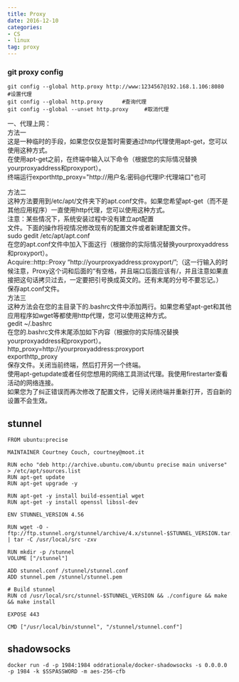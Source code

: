 ```yaml
---
title: Proxy
date: 2016-12-10 
categories: 
- CS
- linux
tag: proxy 
---
```



### git proxy config  
```
git config --global http.proxy http://www:1234567@192.168.1.106:8080    #设置代理
git config --global http.proxy      #查询代理
git config --global --unset http.proxy     #取消代理
```

一、代理上网：  
方法一    
这是一种临时的手段，如果您仅仅是暂时需要通过http代理使用apt-get，您可以使用这种方式。  
在使用apt-get之前，在终端中输入以下命令（根据您的实际情况替换yourproxyaddress和proxyport）。  
终端运行exporthttp_proxy="http://用户名:密码@代理IP:代理端口"也可  
<!--more-->
   
方法二   
这种方法要用到/etc/apt/文件夹下的apt.conf文件。如果您希望apt-get（而不是其他应用程序）一直使用http代理，您可以使用这种方式。   
注意：某些情况下，系统安装过程中没有建立apt配置   
文件。下面的操作将视情况修改现有的配置文件或者新建配置文件。  
sudo gedit /etc/apt/apt.conf   
在您的apt.conf文件中加入下面这行（根据你的实际情况替换yourproxyaddress和proxyport）。   
Acquire::http::Proxy “http://yourproxyaddress:proxyport/”;（这一行输入的时候注意，Proxy这个词和后面的“有空格，并且端口后面应该有/，并且注意如果直接把这句话拷贝过去，一定要把引号换成英文的。还有末尾的分号不要忘记。）   
保存apt.conf文件。  
方法三   
这种方法会在您的主目录下的.bashrc文件中添加两行。如果您希望apt-get和其他应用程序如wget等都使用http代理，您可以使用这种方式。   
gedit ~/.bashrc    
在您的.bashrc文件末尾添加如下内容（根据你的实际情况替换yourproxyaddress和proxyport）。   
http_proxy=http://yourproxyaddress:proxyport   
exporthttp_proxy   
保存文件。关闭当前终端，然后打开另一个终端。   
使用apt-getupdate或者任何您想用的网络工具测试代理。我使用firestarter查看活动的网络连接。   
如果您为了纠正错误而再次修改了配置文件，记得关闭终端并重新打开，否自新的设置不会生效。  


## stunnel
```
FROM ubuntu:precise

MAINTAINER Courtney Couch, courtney@moot.it

RUN echo "deb http://archive.ubuntu.com/ubuntu precise main universe" > /etc/apt/sources.list
RUN apt-get update
RUN apt-get upgrade -y

RUN apt-get -y install build-essential wget
RUN apt-get -y install openssl libssl-dev

ENV STUNNEL_VERSION 4.56

RUN wget -O - ftp://ftp.stunnel.org/stunnel/archive/4.x/stunnel-$STUNNEL_VERSION.tar.gz | tar -C /usr/local/src -zxv

RUN mkdir -p /stunnel
VOLUME ["/stunnel"]

ADD stunnel.conf /stunnel/stunnel.conf
ADD stunnel.pem /stunnel/stunnel.pem

# Build stunnel
RUN cd /usr/local/src/stunnel-$STUNNEL_VERSION && ./configure && make && make install

EXPOSE 443

CMD ["/usr/local/bin/stunnel", "/stunnel/stunnel.conf"]
```

## shadowsocks
```
docker run -d -p 1984:1984 oddrationale/docker-shadowsocks -s 0.0.0.0 -p 1984 -k $SSPASSWORD -m aes-256-cfb
```

